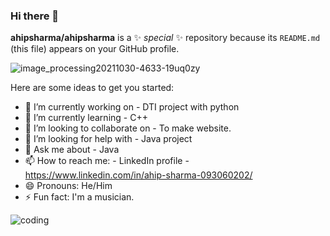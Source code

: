 ### Hi there 👋

**ahipsharma/ahipsharma** is a ✨ _special_ ✨ repository because its `README.md` (this file) appears on your GitHub profile.

![image_processing20211030-4633-19uq0zy](https://user-images.githubusercontent.com/76726757/171139999-917e1679-827a-49be-a325-bd24e485abfb.gif)



Here are some ideas to get you started:

- 🔭 I’m currently working on - DTI project with python
- 🌱 I’m currently learning - C++
- 👯 I’m looking to collaborate on - To make website.
- 🤔 I’m looking for help with - Java project
- 💬 Ask me about - Java
- 📫 How to reach me: - LinkedIn profile - https://www.linkedin.com/in/ahip-sharma-093060202/
- 😄 Pronouns: He/Him
- ⚡ Fun fact: I'm a musician.



![coding](https://user-images.githubusercontent.com/76726757/171139371-96260c2e-0b0a-4db3-8e7e-ace2f0ef6b43.gif)
